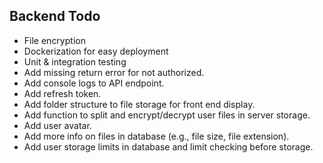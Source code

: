 ## Backend Todo


- File encryption
- Dockerization for easy deployment
- Unit & integration testing
- Add missing return error for not authorized.
- Add console logs to API endpoint.
- Add refresh token.
- Add folder structure to file storage for front end display.
- Add function to split and encrypt/decrypt user files in server storage.
- Add user avatar.
- Add more info on files in database (e.g., file size, file extension).
- Add user storage limits in database and limit checking before storage.